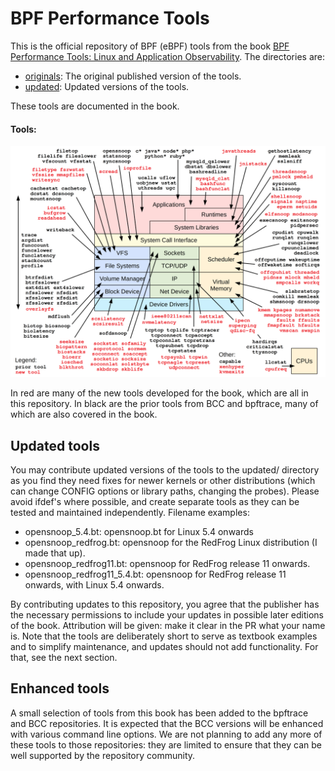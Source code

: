 # BPF Performance Tools

This is the official repository of BPF (eBPF) tools from the book [BPF Performance Tools: Linux and Application Observability](http://www.brendangregg.com/bpf-performance-tools-book.html). The directories are:

- [originals](originals): The original published version of the tools.
- [updated](updated): Updated versions of the tools.

These tools are documented in the book.

#### Tools:
<center><a href="images/bpf_performance_tools_2019.png"><img src="images/bpf_performance_tools_2019.png" border=0 width=700></a></center>

In red are many of the new tools developed for the book, which are all in this repository. In black are the prior tools from BCC and bpftrace, many of which are also covered in the book.

## Updated tools

You may contribute updated versions of the tools to the updated/ directory as you find they need fixes for newer kernels or other distributions (which can change CONFIG options or library paths, changing the probes). Please avoid ifdef's where possible, and create separate tools as they can be tested and maintained independently. Filename examples:

- opensnoop_5.4.bt: opensnoop.bt for Linux 5.4 onwards
- opensnoop_redfrog.bt: opensnoop for the RedFrog Linux distribution (I made that up).
- opensnoop_redfrog11.bt: opensnoop for RedFrog release 11 onwards.
- opensnoop_redfrog11_5.4.bt: opensnoop for RedFrog release 11 onwards, with Linux 5.4 onwards.

By contributing updates to this repository, you agree that the publisher has the necessary permissions to include your updates in possible later editions of the book. Attribution will be given: make it clear in the PR what your name is. Note that the tools are deliberately short to serve as textbook examples and to simplify maintenance, and updates should not add functionality. For that, see the next section.

## Enhanced tools

A small selection of tools from this book has been added to the bpftrace and BCC repositories. It is expected that the BCC versions will be enhanced with various command line options. We are not planning to add any more of these tools to those repositories: they are limited to ensure that they can be well supported by the repository community.
